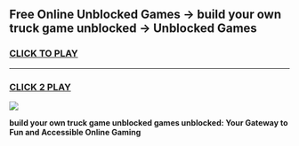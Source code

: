
## Free Online Unblocked Games → build your own truck game unblocked → Unblocked Games
<h3>
<a href="https://premium.freeplayer.one?title=build_your_own_truck_game_unblocked&ref=21F">CLICK TO PLAY</a></h3>
<hr>

<h3>
<a href="https://premium.freeplayer.one?title=build_your_own_truck_game_unblocked&ref=21F">CLICK 2 PLAY</a>
  
</h3>

<a href="https://premium.freeplayer.one?title=build_your_own_truck_game_unblocked&ref=21F/"><img src="https://clearcache.store/games.png"></a>


**build your own truck game unblocked games unblocked: Your Gateway to Fun and Accessible Online Gaming**
